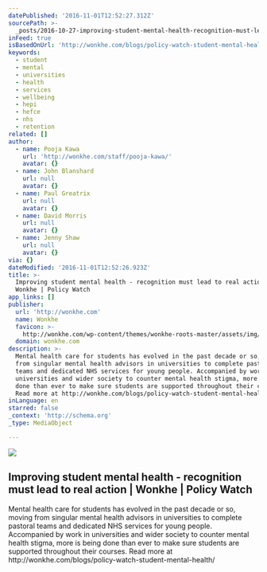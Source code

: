 ```yaml
---
datePublished: '2016-11-01T12:52:27.312Z'
sourcePath: >-
  _posts/2016-10-27-improving-student-mental-health-recognition-must-lead-to-r.md
inFeed: true
isBasedOnUrl: 'http://wonkhe.com/blogs/policy-watch-student-mental-health/'
keywords:
  - student
  - mental
  - universities
  - health
  - services
  - wellbeing
  - hepi
  - hefce
  - nhs
  - retention
related: []
author:
  - name: Pooja Kawa
    url: 'http://wonkhe.com/staff/pooja-kawa/'
    avatar: {}
  - name: John Blanshard
    url: null
    avatar: {}
  - name: Paul Greatrix
    url: null
    avatar: {}
  - name: David Morris
    url: null
    avatar: {}
  - name: Jenny Shaw
    url: null
    avatar: {}
via: {}
dateModified: '2016-11-01T12:52:26.923Z'
title: >-
  Improving student mental health - recognition must lead to real action |
  Wonkhe | Policy Watch
app_links: []
publisher:
  url: 'http://wonkhe.com'
  name: Wonkhe
  favicon: >-
    http://wonkhe.com/wp-content/themes/wonkhe-roots-master/assets/img/icons/favicon.ico
  domain: wonkhe.com
description: >-
  Mental health care for students has evolved in the past decade or so, moving
  from singular mental health advisors in universities to complete pastoral
  teams and dedicated NHS services for young people. Accompanied by work in
  universities and wider society to counter mental health stigma, more is being
  done than ever to make sure students are supported throughout their courses.
  Read more at http://wonkhe.com/blogs/policy-watch-student-mental-health/
inLanguage: en
starred: false
_context: 'http://schema.org'
_type: MediaObject

---
```

<article style=""><img src="https://imgflo.herokuapp.com/graph/2b2431f8e7ba7b0/b4c7005e47fcf3a47e3b8da7f48d9f84/noop.jpg?input=http%3A%2F%2Fwonkhe.com%2Fwp-content%2Fuploads%2F2016%2F10%2F11590755.jpg" /><h1>Improving student mental health - recognition must lead to real action | Wonkhe | Policy Watch</h1><p>Mental health care for students has evolved in the past decade or so, moving from singular mental health advisors in universities to complete pastoral teams and dedicated NHS services for young people. Accompanied by work in universities and wider society to counter mental health stigma, more is being done than ever to make sure students are supported throughout their courses. Read more at http://wonkhe.com/blogs/policy-watch-student-mental-health/</p></article>